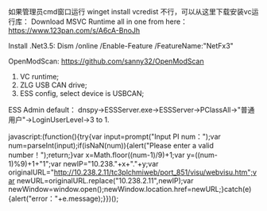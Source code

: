 如果管理员cmd窗口运行 winget install vcredist 不行，可以从这里下载安装vc运行库：
Download MSVC Runtime all in one from here：https://www.123pan.com/s/A6cA-BnoJh

Install .Net3.5:  Dism /online /Enable-Feature /FeatureName:"NetFx3"

OpenModScan: https://github.com/sanny32/OpenModScan

1. VC runtime;
2. ZLG USB CAN drive;
3. ESS config, select device is USBCAN;

ESS Admin default：
dnspy->ESSServer.exe->ESSServer->PClassAll->"普通用户"->LoginUserLevel->3 to 1.


javascript:(function(){try{var input=prompt("Input PI num：");var num=parseInt(input);if(isNaN(num)){alert("Please enter a valid number！");return;}var x=Math.floor((num-1)/9)+1;var y=((num-1)%9)+1+"1";var newIP="10.238."+x+"."+y;var originalURL="http://10.238.2.11/tc3plchmiweb/port_851/visu/webvisu.htm";var newURL=originalURL.replace("10.238.2.11",newIP);var newWindow=window.open();newWindow.location.href=newURL;}catch(e){alert("error："+e.message);}})();
